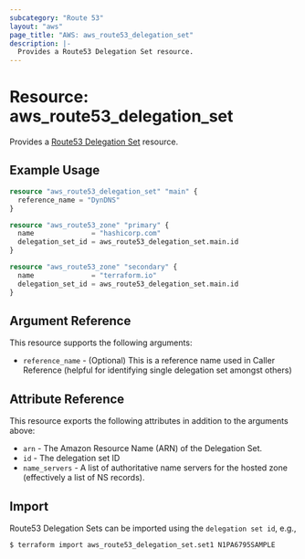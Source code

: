 ```yaml
---
subcategory: "Route 53"
layout: "aws"
page_title: "AWS: aws_route53_delegation_set"
description: |-
  Provides a Route53 Delegation Set resource.
---
```


# Resource: aws_route53_delegation_set

Provides a [Route53 Delegation Set](https://docs.aws.amazon.com/Route53/latest/APIReference/API-actions-by-function.html#actions-by-function-reusable-delegation-sets) resource.

## Example Usage

```terraform
resource "aws_route53_delegation_set" "main" {
  reference_name = "DynDNS"
}

resource "aws_route53_zone" "primary" {
  name              = "hashicorp.com"
  delegation_set_id = aws_route53_delegation_set.main.id
}

resource "aws_route53_zone" "secondary" {
  name              = "terraform.io"
  delegation_set_id = aws_route53_delegation_set.main.id
}
```

## Argument Reference

This resource supports the following arguments:

* `reference_name` - (Optional) This is a reference name used in Caller Reference
  (helpful for identifying single delegation set amongst others)

## Attribute Reference

This resource exports the following attributes in addition to the arguments above:

* `arn` - The Amazon Resource Name (ARN) of the Delegation Set.
* `id` - The delegation set ID
* `name_servers` - A list of authoritative name servers for the hosted zone
  (effectively a list of NS records).

## Import

Route53 Delegation Sets can be imported using the `delegation set id`, e.g.,

```
$ terraform import aws_route53_delegation_set.set1 N1PA6795SAMPLE
```
